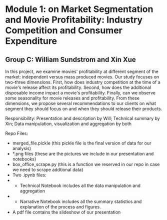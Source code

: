 # Module 1: on Market Segmentation and Movie Profitability:  Industry Competition and Consumer Expenditure

## Group C: William Sundstrom and Xin Xue 

In this project, we examine movies' profitability at different segment of the market: independent versus mass produced movies. Our study focuses on two-three dimensions. First, how does industry competition at the time of a movie's release affect its profitability. Second, how does the additional disposable income impact a movie's profitability. Finally, can we observe some seasonality for movie releases and profitability. From these dimensions, we propose several recommendations to our clients on what segment they should focus on and when they should release their products. 

Responsibility: Presentation and description by Will; Technical summary by Xin; Data manipulation, visualization and aggregation by both

Repo Files:
- merged_file.pickle (this pickle file is the final version of data for our analysis)
- \*.png files (these are the pictures we include in our presentation and notebooks)
- box_office_scrape.py (this is a function we reserved in our repo in case we need to scrape addtional data)
- Two .ipynb files: 
- - Technical Notebook includes all the data manipulation and aggregation
- - Narrative Notebook includes all the summary statistics and explanation of the process and figures.
- A pdf file contains the slideshow of our presentation
